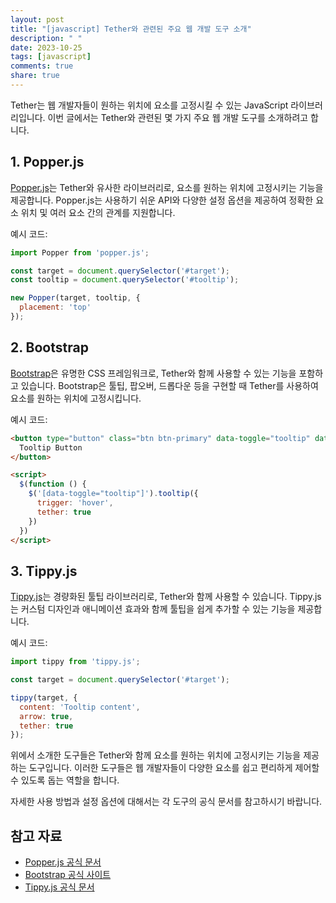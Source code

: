 ```yaml
---
layout: post
title: "[javascript] Tether와 관련된 주요 웹 개발 도구 소개"
description: " "
date: 2023-10-25
tags: [javascript]
comments: true
share: true
---
```


Tether는 웹 개발자들이 원하는 위치에 요소를 고정시킬 수 있는 JavaScript 라이브러리입니다. 이번 글에서는 Tether와 관련된 몇 가지 주요 웹 개발 도구를 소개하려고 합니다.

## 1. Popper.js

[Popper.js](https://popper.js.org/)는 Tether와 유사한 라이브러리로, 요소를 원하는 위치에 고정시키는 기능을 제공합니다. Popper.js는 사용하기 쉬운 API와 다양한 설정 옵션을 제공하여 정확한 요소 위치 및 여러 요소 간의 관계를 지원합니다.

예시 코드:

```javascript
import Popper from 'popper.js';

const target = document.querySelector('#target');
const tooltip = document.querySelector('#tooltip');

new Popper(target, tooltip, {
  placement: 'top'
});
```

## 2. Bootstrap

[Bootstrap](https://getbootstrap.com/)은 유명한 CSS 프레임워크로, Tether와 함께 사용할 수 있는 기능을 포함하고 있습니다. Bootstrap은 툴팁, 팝오버, 드롭다운 등을 구현할 때 Tether를 사용하여 요소를 원하는 위치에 고정시킵니다.

예시 코드:

```html
<button type="button" class="btn btn-primary" data-toggle="tooltip" data-placement="top" title="Tooltip on top">
  Tooltip Button
</button>

<script>
  $(function () {
    $('[data-toggle="tooltip"]').tooltip({
      trigger: 'hover',
      tether: true
    })
  })
</script>
```

## 3. Tippy.js

[Tippy.js](https://atomiks.github.io/tippyjs/)는 경량화된 툴팁 라이브러리로, Tether와 함께 사용할 수 있습니다. Tippy.js는 커스텀 디자인과 애니메이션 효과와 함께 툴팁을 쉽게 추가할 수 있는 기능을 제공합니다.

예시 코드:

```javascript
import tippy from 'tippy.js';

const target = document.querySelector('#target');

tippy(target, {
  content: 'Tooltip content',
  arrow: true,
  tether: true
});
```

위에서 소개한 도구들은 Tether와 함께 요소를 원하는 위치에 고정시키는 기능을 제공하는 도구입니다. 이러한 도구들은 웹 개발자들이 다양한 요소를 쉽고 편리하게 제어할 수 있도록 돕는 역할을 합니다.

자세한 사용 방법과 설정 옵션에 대해서는 각 도구의 공식 문서를 참고하시기 바랍니다.

## 참고 자료
- [Popper.js 공식 문서](https://popper.js.org/)
- [Bootstrap 공식 사이트](https://getbootstrap.com/)
- [Tippy.js 공식 문서](https://atomiks.github.io/tippyjs/)